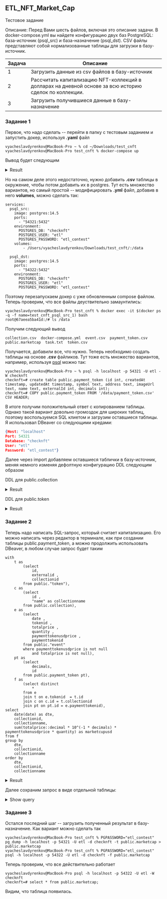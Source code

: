 ## ETL_NFT_Market_Cap

Тестовое задание

Описание:   Перед Вами шесть файлов, включая это описание задачи. В docker-compose.yml вы найдете конфигурацию
            двух баз PostgreSQL: база-источник (psql_src) и база-назначение (psql_dst). CSV файлы представляют собой
            нормализованные таблицы для загрузки в базу-источник.

| Задача      | Описание |
| ----------- | ----------- |
| 1      | Загрузить данные из csv файлов в базу-источник       |
| 2   | Рассчитать капитализацию NFT-коллекций в долларах на дневной основе за всю историю сделок по коллекции.        |
| 3 |Загрузить получившиеся данные в базу-назначение |

### Задание 1

Первое, что надо сделать -- перейти в папку с тестовым заданием и запустить докер, используя **.yaml** файл

```shell script
vyacheslavdyrenkov@MacBook-Pro ~ % cd ~/Downloads/test_cnft
vyacheslavdyrenkov@MacBook-Pro test_cnft % docker-compose up                  
```
Вывод будет следующим
<details> 
    <summary markdown="span">Result</summary>
	
```shell script
Starting test_cnft_psql_src_1 ... done
Starting test_cnft_psql_dst_1 ... done
Attaching to test_cnft_psql_dst_1, test_cnft_psql_src_1
psql_dst_1  | 
psql_dst_1  | PostgreSQL Database directory appears to contain a database; Skipping initialization
psql_dst_1  | 
psql_dst_1  | 2022-09-13 21:22:06.936 UTC [1] LOG:  starting PostgreSQL 14.5 (Debian 14.5-1.pgdg110+1) on x86_64-pc-linux-gnu, compiled by gcc (Debian 10.2.1-6) 10.2.1 20210110, 64-bit
psql_dst_1  | 2022-09-13 21:22:06.936 UTC [1] LOG:  listening on IPv4 address "0.0.0.0", port 5432
psql_dst_1  | 2022-09-13 21:22:06.936 UTC [1] LOG:  listening on IPv6 address "::", port 5432
psql_dst_1  | 2022-09-13 21:22:06.939 UTC [1] LOG:  listening on Unix socket "/var/run/postgresql/.s.PGSQL.5432"
psql_dst_1  | 2022-09-13 21:22:06.945 UTC [26] LOG:  database system was interrupted; last known up at 2022-09-13 21:20:10 UTC
psql_src_1  | 
psql_src_1  | PostgreSQL Database directory appears to contain a database; Skipping initialization
psql_src_1  | 
psql_src_1  | 2022-09-13 21:22:06.980 UTC [1] LOG:  starting PostgreSQL 14.5 (Debian 14.5-1.pgdg110+1) on x86_64-pc-linux-gnu, compiled by gcc (Debian 10.2.1-6) 10.2.1 20210110, 64-bit
psql_src_1  | 2022-09-13 21:22:06.981 UTC [1] LOG:  listening on IPv4 address "0.0.0.0", port 5432
psql_src_1  | 2022-09-13 21:22:06.981 UTC [1] LOG:  listening on IPv6 address "::", port 5432
psql_src_1  | 2022-09-13 21:22:06.984 UTC [1] LOG:  listening on Unix socket "/var/run/postgresql/.s.PGSQL.5432"
psql_src_1  | 2022-09-13 21:22:06.990 UTC [26] LOG:  database system was interrupted; last known up at 2022-09-13 21:20:10 UTC
psql_dst_1  | 2022-09-13 21:22:07.121 UTC [26] LOG:  database system was not properly shut down; automatic recovery in progress
psql_dst_1  | 2022-09-13 21:22:07.123 UTC [26] LOG:  redo starts at 0/1727BA8
psql_dst_1  | 2022-09-13 21:22:07.123 UTC [26] LOG:  invalid record length at 0/1727BE0: wanted 24, got 0
psql_dst_1  | 2022-09-13 21:22:07.123 UTC [26] LOG:  redo done at 0/1727BA8 system usage: CPU: user: 0.00 s, system: 0.00 s, elapsed: 0.00 s
psql_dst_1  | 2022-09-13 21:22:07.132 UTC [1] LOG:  database system is ready to accept connections
psql_src_1  | 2022-09-13 21:22:07.151 UTC [26] LOG:  database system was not properly shut down; automatic recovery in progress
psql_src_1  | 2022-09-13 21:22:07.154 UTC [26] LOG:  redo starts at 0/93D8BC8
psql_src_1  | 2022-09-13 21:22:07.154 UTC [26] LOG:  invalid record length at 0/93D8C00: wanted 24, got 0
psql_src_1  | 2022-09-13 21:22:07.154 UTC [26] LOG:  redo done at 0/93D8BC8 system usage: CPU: user: 0.00 s, system: 0.00 s, elapsed: 0.00 s
psql_src_1  | 2022-09-13 21:22:07.162 UTC [1] LOG:  database system is ready to accept connections
```
	
</details>

Но на самом деле этого недостаточно, нужно добавить **.csv** таблицы в окружение, чтобы потом добавить их в postgres.
Тут есть множество вариантов, но самый простой -- модифицировать **.yml** файл, добавив в него **volumes**, можно сделать так:

```shell script 
services:
  psql_src:
    image: postgres:14.5
    ports:
      - "54321:5432"
    environment:
      POSTGRES_DB: "checknft"
      POSTGRES_USER: "etl"
      POSTGRES_PASSWORD: "etl_contest"
    volumes:
        - /Users/vyacheslavdyrenkov/Downloads/test_cnft/:/data

  psql_dst:
    image: postgres:14.5
    ports:
      - "54322:5432"
    environment:
      POSTGRES_DB: "checknft"
      POSTGRES_USER: "etl"
      POSTGRES_PASSWORD: "etl_contest"
```
Поэтому перезапускаем докер с уже обновленным compose файлом. Теперь проверим, что все файлы деуствительно замаунтились:

```shell script 
vyacheslavdyrenkov@MacBook-Pro test_cnft % docker exec -it $(docker ps -q -f name=test_cnft_psql_src_1) bash
root@67aeea5ba41d:/# ls /data
```

Получим следующий вывод

```text
collection.csv	docker-compose.yml  event.csv  payment_token.csv  public.marketcap  task.txt  token.csv
```

Получается, добавили все, что нужно. Теперь необходимо создать таблицы на основе **.csv** файликов. Тут тоже есть множество вариантов, например, используя [psql](https://hub.docker.com/_/postgres/) можно так:

```
vyacheslavdyrenkov@MacBook-Pro ~ % psql -h localhost -p 54321 -U etl -W checknft 
checknft=# create table public.payment_token (id int, createdAt timestamp, updatedAt timestamp, symbol text, address text, imageUrl text, name text, externalId int, decimals int);
checknft=# COPY public.payment_token FROM '/data/payment_token.csv' CSV HEADER;
```

В итоге получим положительный ответ с копированием таблицы. Однако такой вариант довольно громоздок для широких таблиц, поэтому воспользуемся SQL клиетом и загрузим оставшиеся таблицы.
Я использовал DBeaver со следующими кредами:

```json
{Host: "localhost"
Port: 54321
Database: "checknft"
User: "etl"
Password: "etl_contest"}
```

Далее через import добавляем оставшиеся таблички в базу-источник, меняя немного изменяя дефолтную конфигурацию DDL следующим образом

DDL для public.collection

<details> 
    <summary markdown="span">Result</summary>
    
```bigquery
CREATE TABLE public.collection (
	id integer NULL,
	createdat text NULL,
	updatedat text NULL,
	"name" text NULL,
	externalid text NULL,
	description text NULL,
	logo text NULL,
	creatoraccountid integer NULL,
	ownerfee integer NULL,
	protocolfee integer NULL,
	termsandconditionsurl text NULL,
	totalsupply integer NULL,
	categoryid text NULL,
	externalslug text NULL,
	waitingforremove boolean NULL,
	isverified boolean NULL,
	marketplaceapiurl text NULL,
	marketplacecollectionname text NULL,
	marketplacecollectiondescription text NULL,
	discordurl text NULL,
	externalurl text NULL,
	mediumusername text NULL,
	telegramurl text NULL,
	twitterusername text NULL,
	instagramusername text NULL,
	wikiurl text NULL,
	imageurl text NULL,
	featuredimageurl text NULL,
	largeimageurl text NULL,
	bannerimageurl text NULL,
	onedayvolume real NULL,
	onedaychange real NULL,
	onedaysales integer NULL,
	onedayaverageprice real NULL,
	sevendayvolume real NULL,
	sevendaychange real NULL,
	sevendaysales integer NULL,
	sevendayaverageprice real NULL,
	thirtydayvolume real NULL,
	thirtydaychange real NULL,
	thirtydaysales integer NULL,
	thirtydayaverageprice real NULL,
	totalvolume real NULL,
	totalsales integer NULL,
	numowners integer NULL,
	averageprice real NULL,
	marketcap real NULL,
	floorprice real NULL,
	statsupdatedat text NULL,
	totalsupplyedition real NULL
);
```

</details>

DDL для public.token

<details> 
    <summary markdown="span">Result</summary>
	
```bigquery
CREATE TABLE public."token" (
	id integer NULL,
	createdat text NULL,
	updatedat text NULL,
	externalid integer NULL,
	collectionid integer NULL,
	contractaddress text NULL,
	contractid integer NULL,
	"name" text NULL,
	description text NULL,
	unlockablecontent text NULL,
	iseditablemetadata boolean NULL,
	quantity integer NULL,
	previewurl text NULL,
	animationurl text NULL,
	filetype text NULL,
	url text NULL,
	storagetype text NULL,
	syncedat text NULL,
	mintedat text NULL,
	metaurl text NULL,
	externalurl text NULL,
	orderssyncdate text NULL,
	attributessyncedat text NULL,
	datafeed text NULL,
	collectionname text NULL,
	creatoraccountaddress text NULL,
	creatoraccountname text NULL,
	dailypricegrowth text NULL,
	weeklypricegrowth text NULL,
	monthlypricegrowth real NULL,
	totalpricegrowth real NULL,
	metadataerror boolean NULL,
	statrarityscore real NULL,
	croppedpreviewurl text NULL,
	previewstatus text NULL
);

```
	
</details>


### Задание 2

Теперь надо написать SQL-запрос, который считает капитализацию. Его можно написать через редактор в терминале, как при создании таблицы public.payment_token, а можно продолжить использовать DBeaver, в любом случае запрос будет таким

```bigquery
with 
	t as 
		(select
			id,
			externalid ,
			collectionid
		from public."token"),
	c as 
		(select 
			id ,
			"name" as collectionname
		from public.collection),
	e as 
		(select
			date ,
			tokenid ,
			totalprice ,
			quantity ,
			paymenttokenusdprice ,
			paymenttokenid
		from public."event"
		where paymenttokenusdprice is not null 
			and totalprice is not null),
	pt as 
		(select 
			decimals,
			id
		from public.payment_token pt),
	f as 
		(select distinct
			*
		from e 
		join t on e.tokenid  = t.id
		join c on c.id = t.collectionid 
		join pt on pt.id = e.paymenttokenid),
select 
	date(date) as dte,
	collectionid,
	collectionname,
	sum(totalprice::decimal * 10^(-1 * decimals) * paymenttokenusdprice * quantity) as marketcupusd
from f 
group by 
	dte,
	collectionid,
	collectionname
order by 
	dte,
	collectionid,
	collectionname
```

<details> 
    <summary markdown="span">Result</summary>
	
| dte      | collectionid | collectionname | marketcupusd |
| ----------- | ----------- |  ----------- |  ----------- |
| 2021-04-30 |	504 |	BoredApeYachtClub |	439.4616796875 |
| 2021-05-01 |	504 |	BoredApeYachtClub |	1416200.7639675112 |
| 2021-05-02 |	504 |	BoredApeYachtClub |	4256964.595747707 |
| 2021-05-03 |	504 |	BoredApeYachtClub |	3483298.6952427668 |
| 2021-05-04 |	504 |	BoredApeYachtClub |	1161874.9830673 |
| 2021-05-05 |	504 |	BoredApeYachtClub |	611240.0362086919 |
| 2021-05-06 |	504 |	BoredApeYachtClub |	529984.9787216347 |
| 2021-05-07 |	504 |	BoredApeYachtClub |	331013.49038239766 |
| 2021-05-08 |	504 |	BoredApeYachtClub |	271969.5717960205 |
| 2021-05-09 |	504 |	BoredApeYachtClub |	373938.1253493166 |
| 2021-05-10 |	504 |	BoredApeYachtClub |	154623.78616596683 |
| ... | ... | ... | ... | ...|
</details>

Далее сохраним запрос в виде отдельной таблицы: 

<details> 
    <summary markdown="span">Show query</summary>
	
```bigquery
with 
	t as 
		(select
			id,
			externalid ,
			collectionid
		from public."token"),
	c as 
		(select 
			id ,
			"name" as collectionname
		from public.collection),
	e as 
		(select
			date ,
			tokenid ,
			totalprice ,
			quantity ,
			paymenttokenusdprice ,
			paymenttokenid
		from public."event"
		where paymenttokenusdprice is not null 
			and totalprice is not null),
	pt as 
		(select 
			decimals,
			id
		from public.payment_token pt),
	f as 
		(select distinct
			*
		from e 
		join t on e.tokenid  = t.id
		join c on c.id = t.collectionid 
		join pt on pt.id = e.paymenttokenid),
	res as 
		(select 
			date(date) as dte,
			collectionid,
			collectionname,
			sum(totalprice::decimal * 10^(-1 * decimals) * paymenttokenusdprice * quantity) as marketcupusd
		from f 
		group by 
			dte,
			collectionid,
			collectionname
		order by 
			dte,
			collectionid,
			collectionname)

SELECT
	*
INTO TABLE public.marketcap
FROM
    res
```
</details>

### Задание 3

Остался последний шаг -- загрузить полученный результат в базу-назначение.
Как вариант можно сделать так

```shell script
vyacheslavdyrenkov@MacBook-Pro test_cnft % PGPASSWORD="etl_contest" pg_dump -h localhost -p 54321 -U etl -d checknft -t public.marketcap > public.marketcap
vyacheslavdyrenkov@MacBook-Pro test_cnft % PGPASSWORD="etl_contest" psql -h localhost -p 54322 -U etl -d checknft -f public.marketcap 
```

Теперь проверим, что все действительно работает

```shell script 
vyacheslavdyrenkov@MacBook-Pro psql -h localhost -p 54322 -U etl -W checknft 
checknft=# select * from public.marketcap;
```
Видим, что таблица появилась.

